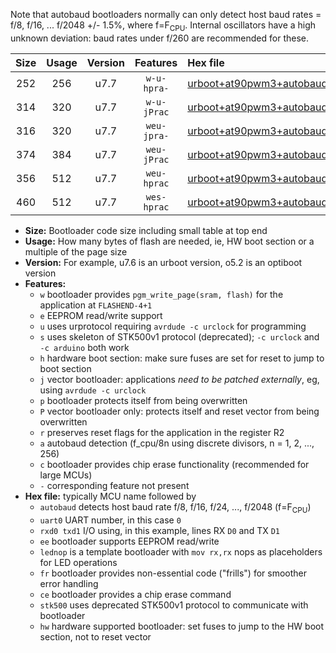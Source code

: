 Note that autobaud bootloaders normally can only detect host baud rates = f/8, f/16, ... f/2048 +/- 1.5%, where f=F<sub>CPU</sub>. Internal oscillators have a high unknown deviation: baud rates under f/260 are recommended for these.

|Size|Usage|Version|Features|Hex file|
|:-:|:-:|:-:|:-:|:--|
|252|256|u7.7|`w-u-hpra-`|[urboot+at90pwm3+autobaud_uart0_rxd4_txd3_lednop_hw.hex](https://raw.githubusercontent.com/stefanrueger/urboot.hex/main/mcus/at90pwm3/autobaud/urboot+at90pwm3+autobaud_uart0_rxd4_txd3_lednop_hw.hex)|
|314|320|u7.7|`w-u-jPrac`|[urboot+at90pwm3+autobaud_uart0_rxd4_txd3_lednop_fr_ce.hex](https://raw.githubusercontent.com/stefanrueger/urboot.hex/main/mcus/at90pwm3/autobaud/urboot+at90pwm3+autobaud_uart0_rxd4_txd3_lednop_fr_ce.hex)|
|316|320|u7.7|`weu-jpra-`|[urboot+at90pwm3+autobaud_uart0_rxd4_txd3_ee_lednop.hex](https://raw.githubusercontent.com/stefanrueger/urboot.hex/main/mcus/at90pwm3/autobaud/urboot+at90pwm3+autobaud_uart0_rxd4_txd3_ee_lednop.hex)|
|374|384|u7.7|`weu-jPrac`|[urboot+at90pwm3+autobaud_uart0_rxd4_txd3_ee_lednop_fr_ce.hex](https://raw.githubusercontent.com/stefanrueger/urboot.hex/main/mcus/at90pwm3/autobaud/urboot+at90pwm3+autobaud_uart0_rxd4_txd3_ee_lednop_fr_ce.hex)|
|356|512|u7.7|`weu-hprac`|[urboot+at90pwm3+autobaud_uart0_rxd4_txd3_ee_lednop_fr_ce_hw.hex](https://raw.githubusercontent.com/stefanrueger/urboot.hex/main/mcus/at90pwm3/autobaud/urboot+at90pwm3+autobaud_uart0_rxd4_txd3_ee_lednop_fr_ce_hw.hex)|
|460|512|u7.7|`wes-hprac`|[urboot+at90pwm3+autobaud_uart0_rxd4_txd3_ee_lednop_fr_ce_stk500_hw.hex](https://raw.githubusercontent.com/stefanrueger/urboot.hex/main/mcus/at90pwm3/autobaud/urboot+at90pwm3+autobaud_uart0_rxd4_txd3_ee_lednop_fr_ce_stk500_hw.hex)|

- **Size:** Bootloader code size including small table at top end
- **Usage:** How many bytes of flash are needed, ie, HW boot section or a multiple of the page size
- **Version:** For example, u7.6 is an urboot version, o5.2 is an optiboot version
- **Features:**
  + `w` bootloader provides `pgm_write_page(sram, flash)` for the application at `FLASHEND-4+1`
  + `e` EEPROM read/write support
  + `u` uses urprotocol requiring `avrdude -c urclock` for programming
  + `s` uses skeleton of STK500v1 protocol (deprecated); `-c urclock` and `-c arduino` both work
  + `h` hardware boot section: make sure fuses are set for reset to jump to boot section
  + `j` vector bootloader: applications *need to be patched externally*, eg, using `avrdude -c urclock`
  + `p` bootloader protects itself from being overwritten
  + `P` vector bootloader only: protects itself and reset vector from being overwritten
  + `r` preserves reset flags for the application in the register R2
  + `a` autobaud detection (f_cpu/8n using discrete divisors, n = 1, 2, ..., 256)
  + `c` bootloader provides chip erase functionality (recommended for large MCUs)
  + `-` corresponding feature not present
- **Hex file:** typically MCU name followed by
  + `autobaud` detects host baud rate f/8, f/16, f/24, ..., f/2048 (f=F<sub>CPU</sub>)
  + `uart0` UART number, in this case `0`
  + `rxd0 txd1` I/O using, in this example, lines RX `D0` and TX `D1`
  + `ee` bootloader supports EEPROM read/write
  + `lednop` is a template bootloader with `mov rx,rx` nops as placeholders for LED operations
  + `fr` bootloader provides non-essential code ("frills") for smoother error handling
  + `ce` bootloader provides a chip erase command
  + `stk500` uses deprecated STK500v1 protocol to communicate with bootloader
  + `hw` hardware supported bootloader: set fuses to jump to the HW boot section, not to reset vector
